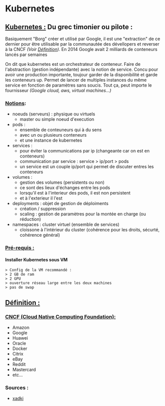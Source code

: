 # Kubernetes

## <u>Kubernetes :</u> Du grec timonier ou pilote :
Basiquement "Borg" créer et utilisé par Google, il est une "extraction" de ce dernier
pour être utilisable par la communautée des dévellopers et reverser à la CNCF _(Voir [Définition](#cncf))_.
En 2014 Google avait 2 milliards de conteneurs lancés par semaines

On dit que kubernetes est un orchestrateur de conteneur. Faire de l'abstraction (gestion indépendante) avec la notion de service.
Concu pour avoir une production importante, toujour garder de la disponibilité et garde les conteneurs up.
Permet de lancer de multiples instances du même service en fonction de paramètres sans soucis.
Tout ça, peut importe le fournisseur _(Google cloud, aws, virtual machines...)_

### <u>Notions</u>:
- noeuds (serveurs) : physique ou virtuels
	- master ou simple noeud d'execution
- pods :
	- ensemble de conteuneurs qui à du sens
	- avec un ou plusieurs conteneurs
	- et une instance de kubernetes
- services : 
	- pour éviter la communications par ip (changeante car on est en conteneurs)
	- communication par service : service > ip/port > pods
	- un service est un couple ip/port qui permet de discuter entres les conteneurs
- volumes :
	- gestion des volumes (persistents ou non)
	- ce sont des lieux d'échanges entre les pods
	- lorsqu'il est à l'interieur des pods, il est non persistent
	- et à l'exterieur il l'est
- deployments : objet de gestion de déploiments
	- création / suppression
	- scaling : gestion de paramètres pour la montée en charge (ou réduction)
- namespaces : cluster virtuel (ensemble de services)
	- cloissone à l'intérieur du cluster (cohérence pour les droits, sécurté, cohérence général)

### <u>Pré-requis :</u>
#### Installer Kubernetes sous VM
	> Config de la VM recommandé :
	> 2 GB de ram
	> 2 GPU
	> ouverture réseau large entre les deux machines
	> pas de swap


<a name="definition"></a>
## <u>Définition :</u>

<a name="cncf"></a>
### <u>CNCF (Cloud Native Computing Foundation):</u>
- Amazon
- Google
- Huawei
- Oracle
- Docker
- Citrix
- eBay
- Reddit
- Mastercard
- etc...

### Sources :
- [xadki](https://www.youtube.com/watch?v=37VLg7mlHu8&list=PLn6POgpklwWqfzaosSgX2XEKpse5VY2v5&index=1)
